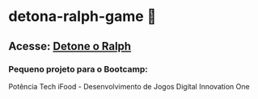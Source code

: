 # detona-ralph-game 🤜

## Acesse: [Detone o Ralph](detone-o-ralph.vercel.app)

### Pequeno projeto para o Bootcamp: 
Potência Tech iFood - Desenvolvimento de Jogos
Digital Innovation One
